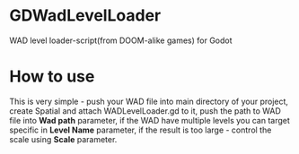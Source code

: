 # GDWadLevelLoader
WAD level loader-script(from DOOM-alike games) for Godot

# How to use
This is very simple - push your WAD file into main directory of your project, create Spatial and attach WADLevelLoader.gd to it, push the path to WAD file into <b>Wad path</b> parameter, if the WAD have multiple levels you can target specific in <b>Level Name</b> parameter, if the result is too large - control the scale using <b>Scale</b> parameter.
